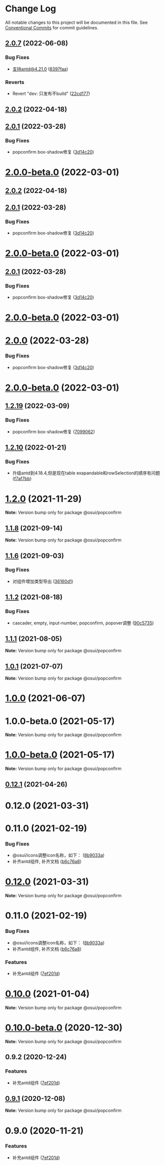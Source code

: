 # Change Log

All notable changes to this project will be documented in this file.
See [Conventional Commits](https://conventionalcommits.org) for commit guidelines.

## [2.0.7](https://gitee.com/gitee-fe/osui/tree/master/compare/v1.2.33...v2.0.7) (2022-06-08)


### Bug Fixes

* 支持antd@4.21.0 ([8397faa](https://gitee.com/gitee-fe/osui/tree/master/commits/8397faa4f3ef7ba289a718ffab3852c8b97adcb8))


### Reverts

* Revert "dev: 只发布不build" ([22cd177](https://gitee.com/gitee-fe/osui/tree/master/commits/22cd17762124b85b23bc3c7450582ce86be103fe))



## [2.0.2](https://gitee.com/gitee-fe/osui/tree/master/compare/v1.2.28...v2.0.2) (2022-04-18)



## [2.0.1](https://gitee.com/gitee-fe/osui/tree/master/compare/v1.2.27...v2.0.1) (2022-03-28)


### Bug Fixes

* popconfirm box-shadow修复 ([3d14c20](https://gitee.com/gitee-fe/osui/tree/master/commits/3d14c20bf8f8d1c3c4f7e0fc0439d9777758ded0))



# [2.0.0-beta.0](https://gitee.com/gitee-fe/osui/tree/master/compare/v1.2.18...v2.0.0-beta.0) (2022-03-01)





## [2.0.2](https://gitee.com/gitee-fe/osui/tree/master/compare/v1.2.28...v2.0.2) (2022-04-18)



## [2.0.1](https://gitee.com/gitee-fe/osui/tree/master/compare/v1.2.27...v2.0.1) (2022-03-28)


### Bug Fixes

* popconfirm box-shadow修复 ([3d14c20](https://gitee.com/gitee-fe/osui/tree/master/commits/3d14c20bf8f8d1c3c4f7e0fc0439d9777758ded0))



# [2.0.0-beta.0](https://gitee.com/gitee-fe/osui/tree/master/compare/v1.2.18...v2.0.0-beta.0) (2022-03-01)





## [2.0.1](https://gitee.com/gitee-fe/osui/tree/master/compare/v1.2.26...v2.0.1) (2022-03-28)


### Bug Fixes

* popconfirm box-shadow修复 ([3d14c20](https://gitee.com/gitee-fe/osui/tree/master/commits/3d14c20bf8f8d1c3c4f7e0fc0439d9777758ded0))



# [2.0.0-beta.0](https://gitee.com/gitee-fe/osui/tree/master/compare/v1.2.18...v2.0.0-beta.0) (2022-03-01)





# [2.0.0](https://gitee.com/gitee-fe/osui/tree/master/compare/v1.2.26...v2.0.0) (2022-03-28)


### Bug Fixes

* popconfirm box-shadow修复 ([3d14c20](https://gitee.com/gitee-fe/osui/tree/master/commits/3d14c20bf8f8d1c3c4f7e0fc0439d9777758ded0))



# [2.0.0-beta.0](https://gitee.com/gitee-fe/osui/tree/master/compare/v1.2.18...v2.0.0-beta.0) (2022-03-01)





## [1.2.19](https://gitee.com/gitee-fe/osui/tree/master/compare/v1.2.18...v1.2.19) (2022-03-09)


### Bug Fixes

* popconfirm box-shadow修复 ([7099062](https://gitee.com/gitee-fe/osui/tree/master/commits/7099062bf708996a1fa5ac6d52a710a30e50dd12))





## [1.2.10](https://gitee.com/gitee-fe/osui/tree/master/compare/v1.2.9...v1.2.10) (2022-01-21)


### Bug Fixes

* 升级antd到4.18.4,但是现在table exapandable和rowSelection的顺序有问题 ([f7af7bb](https://gitee.com/gitee-fe/osui/tree/master/commits/f7af7bbad5ed53099f4cc4c97c5852e631846616))





# [1.2.0](https://gitee.com/gitee-fe/osui/tree/master/compare/v1.1.23...v1.2.0) (2021-11-29)

**Note:** Version bump only for package @osui/popconfirm





## [1.1.8](https://gitee.com/gitee-fe/osui/tree/master/compare/v1.1.7...v1.1.8) (2021-09-14)

**Note:** Version bump only for package @osui/popconfirm





## [1.1.6](https://gitee.com/gitee-fe/osui/tree/master/compare/v1.1.5...v1.1.6) (2021-09-03)


### Bug Fixes

* 对组件增加类型导出 ([36160d1](https://gitee.com/gitee-fe/osui/tree/master/commits/36160d14e8fee068f34d363d529345d95cfbd39e))





## [1.1.2](https://gitee.com/gitee-fe/osui/tree/master/compare/v1.1.1...v1.1.2) (2021-08-18)


### Bug Fixes

* cascader, empty, input-number, popconfirm, popover调整 ([90c5735](https://gitee.com/gitee-fe/osui/tree/master/commits/90c573563bd475048963581d3b06a828ff3b7ee2))





## [1.1.1](https://gitee.com/gitee-fe/osui/tree/master/compare/v1.0.0-beta.1...v1.1.1) (2021-08-05)

**Note:** Version bump only for package @osui/popconfirm





## [1.0.1](https://gitee.com/gitee-fe/osui/tree/master/compare/@osui/popconfirm@1.0.0...@osui/popconfirm@1.0.1) (2021-07-07)

**Note:** Version bump only for package @osui/popconfirm





# [1.0.0](https://gitee.com/gitee-fe/osui/tree/master/compare/@osui/popconfirm@0.12.1...@osui/popconfirm@1.0.0) (2021-06-07)



# 1.0.0-beta.0 (2021-05-17)

**Note:** Version bump only for package @osui/popconfirm





# [1.0.0-beta.0](https://gitee.com/gitee-fe/osui/tree/master/compare/v0.12.1...v1.0.0-beta.0) (2021-05-17)

**Note:** Version bump only for package @osui/popconfirm





## [0.12.1](https://gitee.com/gitee-fe/osui/tree/master/compare/@osui/popconfirm@0.10.0...@osui/popconfirm@0.12.1) (2021-04-26)



# 0.12.0 (2021-03-31)



# 0.11.0 (2021-02-19)


### Bug Fixes

* @osui/icons调整icon名称，如下： ([8b9033a](https://gitee.com/gitee-fe/osui/tree/master/commits/8b9033af14f14ebae853692523739ca22c64123a))
* 补齐antd组件, 补齐文档 ([b6c76a8](https://gitee.com/gitee-fe/osui/tree/master/commits/b6c76a864b121479e151a97e926546f3370d0aed))





# [0.12.0](https://gitee.com/gitee-fe/osui/tree/master/compare/v0.11.0...v0.12.0) (2021-03-31)

**Note:** Version bump only for package @osui/popconfirm





# 0.11.0 (2021-02-19)


### Bug Fixes

* @osui/icons调整icon名称，如下： ([8b9033a](https://gitee.com/gitee-fe/osui/tree/master/commits/8b9033af14f14ebae853692523739ca22c64123a))
* 补齐antd组件, 补齐文档 ([b6c76a8](https://gitee.com/gitee-fe/osui/tree/master/commits/b6c76a864b121479e151a97e926546f3370d0aed))


### Features

* 补充antd组件 ([7ef201d](https://gitee.com/gitee-fe/osui/tree/master/commits/7ef201df7efb9b3bbc0597fac45962c49c13533c))





# [0.10.0](https://gitee.com/gitee-fe/osui/tree/master/compare/@osui/popconfirm@0.10.0-beta.0...@osui/popconfirm@0.10.0) (2021-01-04)

**Note:** Version bump only for package @osui/popconfirm





# [0.10.0-beta.0](https://gitee.com/gitee-fe/osui/tree/master/compare/@osui/popconfirm@0.9.2...@osui/popconfirm@0.10.0-beta.0) (2020-12-30)

**Note:** Version bump only for package @osui/popconfirm





## 0.9.2 (2020-12-24)


### Features

* 补充antd组件 ([7ef201d](https://gitee.com/gitee-fe/osui/tree/master/commits/7ef201df7efb9b3bbc0597fac45962c49c13533c))





## [0.9.1](https://gitee.com/gitee-fe/osui/tree/master/compare/@osui/popconfirm@0.9.0...@osui/popconfirm@0.9.1) (2020-12-08)

**Note:** Version bump only for package @osui/popconfirm





# 0.9.0 (2020-11-21)


### Features

* 补充antd组件 ([7ef201d](https://gitee.com/gitee-fe/osui/tree/master/commits/7ef201df7efb9b3bbc0597fac45962c49c13533c))
